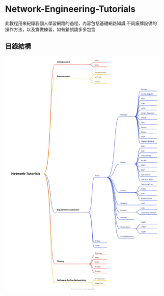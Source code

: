 # Network-Engineering-Tutorials #

此教程用來紀錄我個人學習網路的過程，內容包括基礎網路知識,不同廠牌設備的操作方法，以及實做練習，如有錯誤請多多包含

## 目錄結構 ##

![](Network-Tutorials.png)
